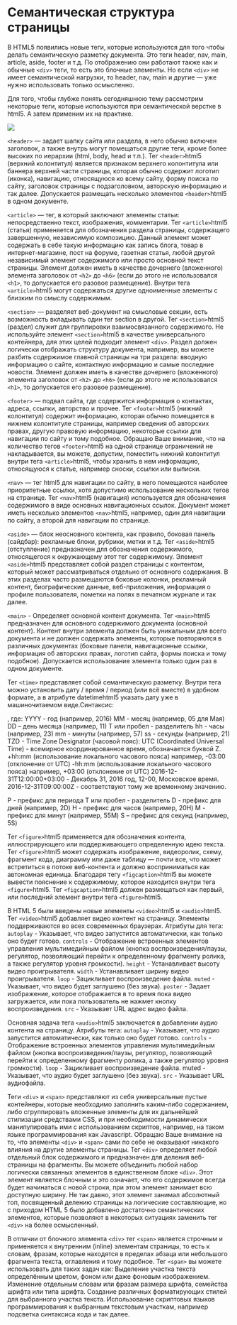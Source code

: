 # Семантическая структура страницы
В HTML5 появились новые теги, которые используются для того чтобы делать семантическую разметку документа. Это теги header, nav, main, article, aside, footer и т.д. По отображению они работают также как и обычные `<div>` теги, то есть это блочные элементы. Но если `<div>` не имеет семантической нагрузки, то header, nav, main и другие — уже нужно использовать только осмысленно.

Для того, чтобы глубже понять сегодняшнюю тему рассмотрим некоторые теги, которые используются при семантической верстке в html5. А затем применим их на практике.

![](technical-specification-images/semantic_elements.gif)

`<header>` — задает шапку сайта или раздела, в него обычно включен заголовок, а также внутрь могут помещаться другие теги, кроме более высоких по иерархии (html, body, head и т.п.). Тег `<header>`html5 (верхний колонтитул) является признаком верхнего колонтитула или баннера верхней части страницы, которая обычно содержит логотип (иконка), навигацию, относящуюся ко всему сайту, форму поиска по сайту, заголовок страницы с подзаголовком, авторскую информацию и так далее. Допускается размещать несколько элементов `<header>`html5 в одном документе.

`<article>` — тег, в который заключают элементы статьи: непосредственно текст, изображения, комментарии. Тег `<article>`html5 (статья) применяется для обозначения раздела страницы, содержащего завершенную, независимую композицию. Данный элемент может содержать в себе такую информацию как запись блога, товар в интернет-магазине, пост на форуме, газетная статья, любой другой независимый элемент содержимого или просто основной текст страницы.
Элемент должен иметь в качестве дочернего (вложенного) элемента заголовок от `<h2>` до `<h6>` (если до этого не использовался `<h1>`, то допускается его разовое размещение). Внутри тега `<article>`html5 могут содержаться другие одноименные элементы с близким по смыслу содержимым.

`<section>` — разделяет веб-документ на смысловые секции, есть возможность вкладывать один тег section в другой. Тег `<section>`html5 (раздел) служит для группировки взаимосвязанного содержимого.
Не используйте элемент `<section>`html5 в качестве универсального контейнера, для этих целей подходит элемент `<div>`. Раздел должен логически отображать структуру документа, например, вы можете разбить содержимое главной страницы на три раздела: вводную информацию о сайте, контактную информацию и самые последние новости.
Элемент должен иметь в качестве дочернего (вложенного) элемента заголовок от `<h2>` до `<h6>` (если до этого не использовался `<h1>`, то допускается его разовое размещение).

`<footer>` — подвал сайта, где содержится информация о контактах, адреса, ссылки, авторство и прочее. Тег `<footer>`html5 (нижний колонтитул) содержит информацию, которая обычно помещается в нижнем колонтитуле страницы, например сведения об авторских правах, другую правовую информацию, некоторые ссылки для навигации по сайту и тому подобное.
Обращаю Ваше внимание, что на количество тегов `<footer>`html5 на одной странице ограничений не накладывается, вы можете, допустим, поместить нижний колонтитул внутри тега `<article>`html5, чтобы хранить в нем информацию, относящуюся к статье, например сноски, ссылки или выписки.

`<nav>` — тег html5 для навигации по сайту, в него помещаются наиболее приоритетные ссылки, хотя допустимо использование нескольких тегов на странице. Тег `<nav>`html5 (навигация) используется для обозначения содержимого в виде основных навигационных ссылок. Документ может иметь несколько элементов `<nav>`html5, например, один для навигации по сайту, а второй для навигации по странице.

`<aside>` — блок неосновного контента, как правило, боковая панель (сайдбар): рекламные блоки, рубрики, метки и т.д. Тег `<aside>`html5 (отступление) предназначен для обозначения содержимого, относящегося к окружающему этот тег содержимому. Элемент `<aside>`html5 представляет собой раздел страницы с контентом, который может рассматриваться отдельно от основного содержания. В этих разделах часто размещаются боковые колонки, рекламный контент, биографические данные, веб-приложения, информация о профиле пользователя, пометки на полях в печатном журнале и так далее.

`<main>` - Определяет основной контент документа. Тег `<main>`html5 предназначен для основного содержимого документа (основной контент). Контент внутри элемента должен быть уникальным для всего документа и не должен содержать элементы, которые повторяются в различных документах (боковые панели, навигационные ссылки, информация об авторских правах, логотип сайта, формы поиска и тому подобное). Допускается использование элемента только один раз в одном документе.

Тег `<time>` представляет собой семантическую разметку. Внутри тега можно установить дату / время / период (или всё вместе) в удобном формате, а в атрибуте datetimehtml5 указать дату уже в машиночитаемом виде.Синтаксис:

<time datetime = "YYYY-MM-DDThh:mm:ssTZD | PTDHMS"> </time>, 
где:
YYYY - год (например, 2016)
MM - месяц (например, 05 для Мая)
DD – день месяца (например, 11)
T или пробел - разделитель
hh - часы (например, 23)
mm - минуты (например, 57)
ss - секунды (например, 21)
TZD - Time Zone Designator (часовой пояс):
UTC (Coordinated Universal Time) - всемирное координированное время, обозначается буквой Z.
+hh:mm (использование локального часового пояса) например, -03:00 (отклонение от UTC)
-hh:mm (использование локального часового пояса) например, +03:00 (отклонение от UTC)
2016-12-31T12:00:00+03:00 - Декабрь 31, 2016 год, 12-00, Московское время.
2016-12-31T09:00:00Z - соответствуют тому же временному значению.

P - префикс для периода
T или пробел - разделитель
D - префикс для дней (например, 2D)
H - префикс для часов (например, 20H)
M - префикс для минут (например, 55M)
S – префикс для секунд (например, 5S)

Тег `<figure>`html5 применяется для обозначения контента, иллюстрирующего или поддерживающего определенную идею текста. Тег `<figure>`html5 может содержать изображение, видеоролик, схему, фрагмент кода, диаграмму или даже таблицу — почти все, что может встретиться в потоке веб-контента и должно восприниматься как автономная единица.
Благодаря тегу `<figcaption>`html5 вы можете вывести пояснение к содержимому, которое находится внутри тега `<figure>`html5. Тег `<figcaption>`html5 должен размещаться как первый, или последний элемент внутри тега `<figure>`html5.

В HTML 5 были введены новые элементы `<video>`html5 и `<audio>`html5. Тег `<video>`html5 добавляет видео контент на страницу. Элементы поддерживаются во всех современных браузерах.
Атрибуты для тега:
`autoplay` - Указывает, что видео запустится автоматически, как только оно будет готово.
`controls` - Отображение встроенных элементов управления мультимедийным файлом (кнопка воспроизведения/паузы, регулятор, позволяющий перейти к определенному фрагменту ролика, а также регулятор уровня громкости).
`height` - Устанавливает высоту видео проигрывателя.
`width` - Устанавливает ширину видео проигрывателя.
`loop` - Зацикливает воспроизведение файла.
`muted` - Указывает, что видео будет заглушено (без звука).
`poster` - Задает изображение, которое отображается в то время пока видео загружается, или пока пользователь не нажмет кнопку воспроизведения.
`src` - Указывает URL адрес видео файла.

Основная задача тега `<audio>`html5 заключается в добавлении аудио контента на страницу.
Атрибуты тега:
`autoplay` - Указывает, что аудио запустится автоматически, как только оно будет готово.
`controls` - Отображение встроенных элементов управления мультимедийным файлом (кнопка воспроизведения/паузы, регулятор, позволяющий перейти к определенному фрагменту ролика, а также регулятор уровня громкости).
`loop` - Зацикливает воспроизведение файла.
muted - Указывает, что аудио будет заглушено (без звука).
`src` - Указывает URL аудиофайла.

Теги `<div>` и `<span>` представляют из себя универсальные пустые контейнеры, которые необходимо заполнить каким-либо содержанием, либо сгруппировать вложенные элементы для их дальнейшей стилизации средствами CSS, и при необходимости динамически манипулировать ими с использованием скриптов, например, на таком языке программирования как Javascript.
Обращаю Ваше внимание на то, что элементы `<div>` и `<span>` сами по себе не оказывают никакого влияния на другие элементы страницы.
Тег `<div>` определяет любой отдельный блок содержимого и предназначен для деления веб-страницы на фрагменты. Вы можете объединить любой набор логически связанных элементов в единственном блоке `<div>`.
Этот элемент является блочным и это означает, что его содержимое всегда будет начинаться с новой строки, при этом элемент занимает всю доступную ширину. Не так давно, этот элемент занимал абсолютный топ, посвященный делению страницы на логические составляющие, но с приходом HTML 5 было добавлено достаточно семантических элементов, которые позволяют в некоторых ситуациях заменить тег `<div>` на более осмысленный.
	
В отличии от блочного элемента `<div>` тег `<span>` является строчным и применяется к внутренним (inline) элементам страницы, то есть к словам, фразам, которые находятся в пределах абзаца или небольшого фрагмента текста, оглавления и тому подобное.
Тег `<span>` вы можете использовать для таких задач как:
Выделение участка текста определённым цветом, фоном или даже фоновым изображением.
Изменение отдельным словам или фразам размера шрифта, семейства шрифта или типа шрифта.
Создание различных форматирующих стилей для выбранного участка текста.
Использование скриптовых языков программирования к выбранным текстовым участкам, например подсветка синтаксиса кода и так далее.